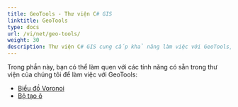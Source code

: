 ```yaml
---
title: GeoTools - Thư viện C# GIS
linktitle: GeoTools
type: docs
url: /vi/net/geo-tools/
weight: 30
description: Thư viện C# GIS cung cấp khả năng làm việc với GeoTools, chẳng hạn như, ví dụ, Biểu đồ Voronoi và tạo lát.
---
```


Trong phần này, bạn có thể làm quen với các tính năng có sẵn trong thư viện của chúng tôi để làm việc với GeoTools:

- [Biểu đồ Voronoi](/gis/vi/net/geo-tools/voronoi-diagram/)
- [Bộ tạo ô](/gis/vi/net/geo-tools/generator-of-tiles/)
